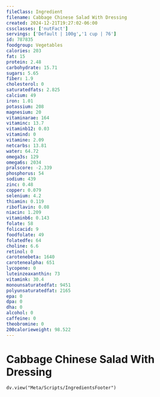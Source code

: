 ```yaml
---
fileClass: Ingredient
filename: Cabbage Chinese Salad With Dressing
created: 2024-12-21T19:27:02-06:00
cssclasses: ['nutFact']
servings: ['Default | 100g','1 cup | 76']
id: 787835
foodgroup: Vegetables
calories: 203
fat: 15
protein: 2.48
carbohydrate: 15.71
sugars: 5.65
fiber: 1.9
cholesterol: 0
saturatedfats: 2.825
calcium: 49
iron: 1.01
potassium: 208
magnesium: 20
vitaminarae: 164
vitaminc: 13.7
vitaminb12: 0.03
vitamind: 0
vitamine: 2.09
netcarbs: 13.81
water: 64.72
omega3s: 129
omega6s: 2034
pralscore: -2.339
phosphorus: 54
sodium: 439
zinc: 0.48
copper: 0.079
selenium: 4.2
thiamin: 0.119
riboflavin: 0.08
niacin: 1.209
vitaminb6: 0.143
folate: 58
folicacid: 9
foodfolate: 49
folatedfe: 64
choline: 6.6
retinol: 0
carotenebeta: 1640
carotenealpha: 651
lycopene: 0
luteinzeaxanthin: 73
vitamink: 30.4
monounsaturatedfat: 9451
polyunsaturatedfat: 2165
epa: 0
dpa: 0
dha: 0
alcohol: 0
caffeine: 0
theobromine: 0
200calorieweight: 98.522
---
```


# Cabbage Chinese Salad With Dressing

```dataviewjs
dv.view("Meta/Scripts/IngredientsFooter")
```